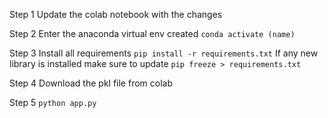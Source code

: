 Step 1
Update the colab notebook with the changes

Step 2
Enter the anaconda virtual env created
`conda activate (name)`

Step 3
Install all requirements
`pip install -r requirements.txt`
If any new library is installed make sure to update
`pip freeze > requirements.txt`

Step 4
Download the pkl file from colab

Step 5
`python app.py`
